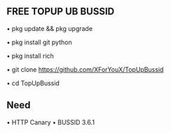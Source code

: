 ## FREE TOPUP UB BUSSID

• pkg update && pkg upgrade

• pkg install git python

• pkg install rich

• git clone https://github.com/XForYouX/TopUpBussid

• cd TopUpBussid

## Need 

• HTTP Canary
• BUSSID 3.6.1
